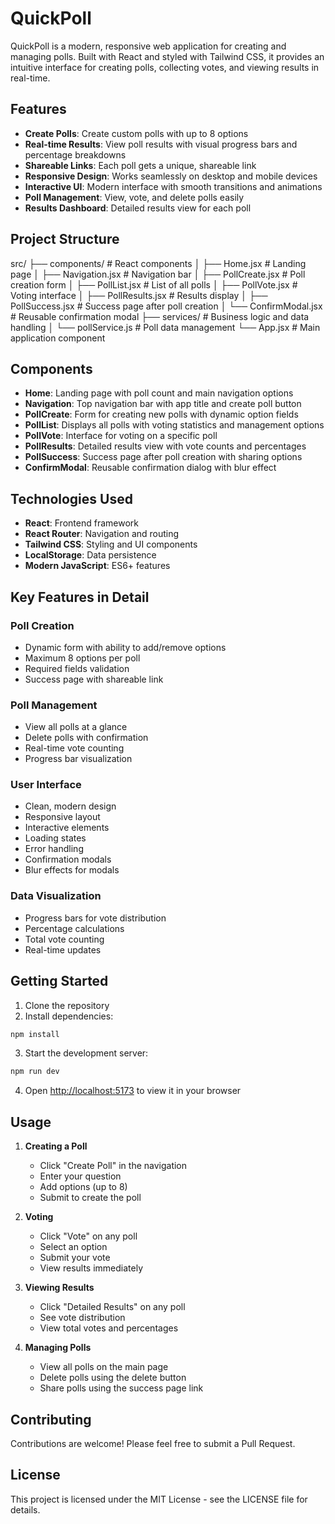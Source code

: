 # QuickPoll

QuickPoll is a modern, responsive web application for creating and managing polls. Built with React and styled with Tailwind CSS, it provides an intuitive interface for creating polls, collecting votes, and viewing results in real-time.

## Features

- **Create Polls**: Create custom polls with up to 8 options
- **Real-time Results**: View poll results with visual progress bars and percentage breakdowns
- **Shareable Links**: Each poll gets a unique, shareable link
- **Responsive Design**: Works seamlessly on desktop and mobile devices
- **Interactive UI**: Modern interface with smooth transitions and animations
- **Poll Management**: View, vote, and delete polls easily
- **Results Dashboard**: Detailed results view for each poll

## Project Structure

src/
├── components/ # React components
│ ├── Home.jsx # Landing page
│ ├── Navigation.jsx # Navigation bar
│ ├── PollCreate.jsx # Poll creation form
│ ├── PollList.jsx # List of all polls
│ ├── PollVote.jsx # Voting interface
│ ├── PollResults.jsx # Results display
│ ├── PollSuccess.jsx # Success page after poll creation
│ └── ConfirmModal.jsx # Reusable confirmation modal
├── services/ # Business logic and data handling
│ └── pollService.js # Poll data management
└── App.jsx # Main application component


## Components

- **Home**: Landing page with poll count and main navigation options
- **Navigation**: Top navigation bar with app title and create poll button
- **PollCreate**: Form for creating new polls with dynamic option fields
- **PollList**: Displays all polls with voting statistics and management options
- **PollVote**: Interface for voting on a specific poll
- **PollResults**: Detailed results view with vote counts and percentages
- **PollSuccess**: Success page after poll creation with sharing options
- **ConfirmModal**: Reusable confirmation dialog with blur effect

## Technologies Used

- **React**: Frontend framework
- **React Router**: Navigation and routing
- **Tailwind CSS**: Styling and UI components
- **LocalStorage**: Data persistence
- **Modern JavaScript**: ES6+ features

## Key Features in Detail

### Poll Creation
- Dynamic form with ability to add/remove options
- Maximum 8 options per poll
- Required fields validation
- Success page with shareable link

### Poll Management
- View all polls at a glance
- Delete polls with confirmation
- Real-time vote counting
- Progress bar visualization

### User Interface
- Clean, modern design
- Responsive layout
- Interactive elements
- Loading states
- Error handling
- Confirmation modals
- Blur effects for modals

### Data Visualization
- Progress bars for vote distribution
- Percentage calculations
- Total vote counting
- Real-time updates

## Getting Started

1. Clone the repository
2. Install dependencies:

```bash
npm install
```

3. Start the development server:
```bash
npm run dev
```

4. Open [http://localhost:5173](http://localhost:5173) to view it in your browser

## Usage

1. **Creating a Poll**
   - Click "Create Poll" in the navigation
   - Enter your question
   - Add options (up to 8)
   - Submit to create the poll

2. **Voting**
   - Click "Vote" on any poll
   - Select an option
   - Submit your vote
   - View results immediately

3. **Viewing Results**
   - Click "Detailed Results" on any poll
   - See vote distribution
   - View total votes and percentages

4. **Managing Polls**
   - View all polls on the main page
   - Delete polls using the delete button
   - Share polls using the success page link

## Contributing

Contributions are welcome! Please feel free to submit a Pull Request.

## License

This project is licensed under the MIT License - see the LICENSE file for details.
